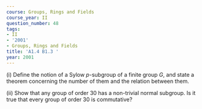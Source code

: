 ```yaml
---
course: Groups, Rings and Fields
course_year: II
question_number: 48
tags:
- II
- '2001'
- Groups, Rings and Fields
title: 'A1.4 B1.3 '
year: 2001
---
```



(i) Define the notion of a Sylow $p$-subgroup of a finite group $G$, and state a theorem concerning the number of them and the relation between them.

(ii) Show that any group of order 30 has a non-trivial normal subgroup. Is it true that every group of order 30 is commutative?